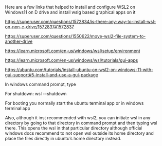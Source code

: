 Here are a few links that helped to install and configure WSL2 on Windows11 on D drive and install wslg based graphical apps on it

<https://superuser.com/questions/1572834/is-there-any-way-to-install-wsl-on-non-c-drive/1572837#1572837>

<https://superuser.com/questions/1550622/move-wsl2-file-system-to-another-drive>

<https://learn.microsoft.com/en-us/windows/wsl/setup/environment>

<https://learn.microsoft.com/en-us/windows/wsl/tutorials/gui-apps>

<https://ubuntu.com/tutorials/install-ubuntu-on-wsl2-on-windows-11-with-gui-support#5-install-and-use-a-gui-package>

In windows command prompt, type 

For shutdown: wsl --shutdown

For booting you normally start the ubuntu terminal app or in windows terminal app


Also, although it inst recommended with wsl2, you can initiate wsl in any directory by going to that directory in command prompt and then typing wsl there. This opens the wsl in that particular directory although official windows docs recommend to not open wsl outside its home directory and place the files directly in ubuntu’s home directory instead.


